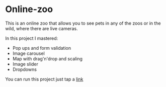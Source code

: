 # Online-zoo   
This is an online zoo that allows you to see pets in any of the zoos or in the wild, where there are live cameras.

In this project I mastered:
* Pop ups and form validation
* Image carousel
* Map with drag'n'drop and scaling
* Image slider
* Dropdowns

You can run this project just tap a [link](https://katerynalikhvar.github.io/Online-zoo/)
